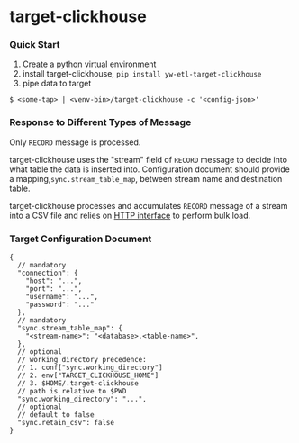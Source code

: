 # target-clickhouse

### Quick Start

1. Create a python virtual environment
2. install target-clickhouse, `pip install yw-etl-target-clickhouse`
3. pipe data to target

```shell
$ <some-tap> | <venv-bin>/target-clickhouse -c '<config-json>' 
```

### Response to Different Types of Message

Only `RECORD` message is processed.

target-clickhouse uses the "stream" field of `RECORD` message to decide into what table the data is inserted into.
Configuration document should provide a mapping,`sync.stream_table_map`, between stream name and destination table.

target-clickhouse processes and accumulates `RECORD` message of a stream into a CSV file
and relies
on [HTTP interface](https://stackoverflow.com/questions/52002023/how-to-insert-data-to-clickhouse-from-file-by-http-interface)
to perform bulk load.


### Target Configuration Document

```json5
{
  // mandatory
  "connection": {
    "host": "...",
    "port": "...",
    "username": "...",
    "password": "..."
  },
  // mandatory
  "sync.stream_table_map": {
    "<stream-name>": "<database>.<table-name>",
  },
  // optional
  // working directory precedence:
  // 1. conf["sync.working_directory"]
  // 2. env["TARGET_CLICKHOUSE_HOME"]
  // 3. $HOME/.target-clickhouse
  // path is relative to $PWD
  "sync.working_directory": "...",
  // optional
  // default to false
  "sync.retain_csv": false
}
```
